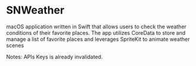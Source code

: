 # SNWeather
macOS application written in Swift that allows users to check the weather conditions of their favorite places. The app utilizes CoreData to store and manage a list of favorite places and leverages SpriteKit to animate weather scenes


Notes:
APIs Keys is already invalidated.
